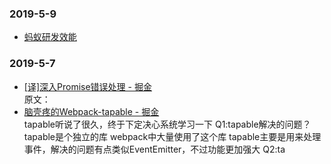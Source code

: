 ### 2019-5-9 <br/>
+ [蚂蚁研发效能](https://mp.weixin.qq.com/s?__biz=MzU3NzczMDI4Ng==&mid=2247483844&idx=1&sn=46b2ac7f61aa33dc0a3cadfb457d514c&chksm=fd016245ca76eb53985dca42ec05fbebddbfa1a8cedb885c863473a1289c56a718c0d7093a16&token=1135022039&lang=zh_CN#rd) <br/>
### 2019-5-7 <br/>
+ [[译]深入Promise错误处理 - 掘金](https://juejin.im/post/59dae4b05188252e7547a552) <br/>
    原文： <br/>
+ [脑壳疼的Webpack-tapable - 掘金](https://juejin.im/post/5cb43b3e5188251b2b20b7ed#heading-19) <br/>
    tapable听说了很久，终于下定决心系统学习一下 Q1:tapable解决的问题？ tapable是个独立的库 webpack中大量使用了这个库 tapable主要是用来处理事件，解决的问题有点类似EventEmitter，不过功能更加强大 Q2:ta <br/>